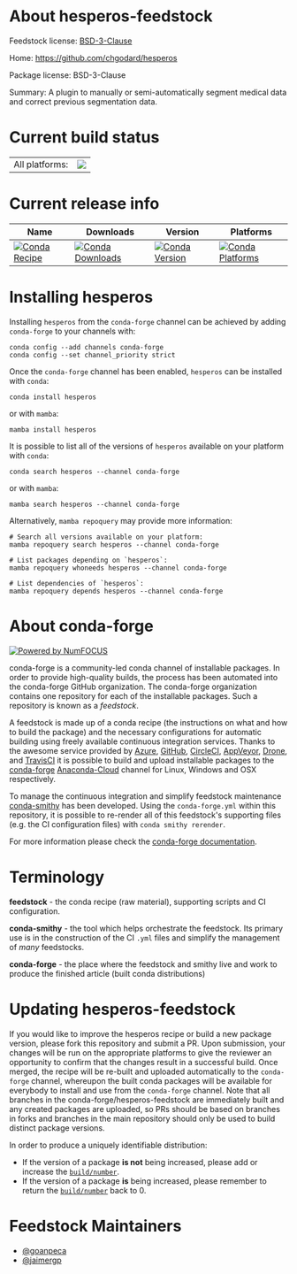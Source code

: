 About hesperos-feedstock
========================

Feedstock license: [BSD-3-Clause](https://github.com/conda-forge/hesperos-feedstock/blob/main/LICENSE.txt)

Home: https://github.com/chgodard/hesperos

Package license: BSD-3-Clause

Summary: A plugin to manually or semi-automatically segment medical data and correct previous segmentation data.

Current build status
====================


<table><tr><td>All platforms:</td>
    <td>
      <a href="https://dev.azure.com/conda-forge/feedstock-builds/_build/latest?definitionId=16633&branchName=main">
        <img src="https://dev.azure.com/conda-forge/feedstock-builds/_apis/build/status/hesperos-feedstock?branchName=main">
      </a>
    </td>
  </tr>
</table>

Current release info
====================

| Name | Downloads | Version | Platforms |
| --- | --- | --- | --- |
| [![Conda Recipe](https://img.shields.io/badge/recipe-hesperos-green.svg)](https://anaconda.org/conda-forge/hesperos) | [![Conda Downloads](https://img.shields.io/conda/dn/conda-forge/hesperos.svg)](https://anaconda.org/conda-forge/hesperos) | [![Conda Version](https://img.shields.io/conda/vn/conda-forge/hesperos.svg)](https://anaconda.org/conda-forge/hesperos) | [![Conda Platforms](https://img.shields.io/conda/pn/conda-forge/hesperos.svg)](https://anaconda.org/conda-forge/hesperos) |

Installing hesperos
===================

Installing `hesperos` from the `conda-forge` channel can be achieved by adding `conda-forge` to your channels with:

```
conda config --add channels conda-forge
conda config --set channel_priority strict
```

Once the `conda-forge` channel has been enabled, `hesperos` can be installed with `conda`:

```
conda install hesperos
```

or with `mamba`:

```
mamba install hesperos
```

It is possible to list all of the versions of `hesperos` available on your platform with `conda`:

```
conda search hesperos --channel conda-forge
```

or with `mamba`:

```
mamba search hesperos --channel conda-forge
```

Alternatively, `mamba repoquery` may provide more information:

```
# Search all versions available on your platform:
mamba repoquery search hesperos --channel conda-forge

# List packages depending on `hesperos`:
mamba repoquery whoneeds hesperos --channel conda-forge

# List dependencies of `hesperos`:
mamba repoquery depends hesperos --channel conda-forge
```


About conda-forge
=================

[![Powered by
NumFOCUS](https://img.shields.io/badge/powered%20by-NumFOCUS-orange.svg?style=flat&colorA=E1523D&colorB=007D8A)](https://numfocus.org)

conda-forge is a community-led conda channel of installable packages.
In order to provide high-quality builds, the process has been automated into the
conda-forge GitHub organization. The conda-forge organization contains one repository
for each of the installable packages. Such a repository is known as a *feedstock*.

A feedstock is made up of a conda recipe (the instructions on what and how to build
the package) and the necessary configurations for automatic building using freely
available continuous integration services. Thanks to the awesome service provided by
[Azure](https://azure.microsoft.com/en-us/services/devops/), [GitHub](https://github.com/),
[CircleCI](https://circleci.com/), [AppVeyor](https://www.appveyor.com/),
[Drone](https://cloud.drone.io/welcome), and [TravisCI](https://travis-ci.com/)
it is possible to build and upload installable packages to the
[conda-forge](https://anaconda.org/conda-forge) [Anaconda-Cloud](https://anaconda.org/)
channel for Linux, Windows and OSX respectively.

To manage the continuous integration and simplify feedstock maintenance
[conda-smithy](https://github.com/conda-forge/conda-smithy) has been developed.
Using the ``conda-forge.yml`` within this repository, it is possible to re-render all of
this feedstock's supporting files (e.g. the CI configuration files) with ``conda smithy rerender``.

For more information please check the [conda-forge documentation](https://conda-forge.org/docs/).

Terminology
===========

**feedstock** - the conda recipe (raw material), supporting scripts and CI configuration.

**conda-smithy** - the tool which helps orchestrate the feedstock.
                   Its primary use is in the construction of the CI ``.yml`` files
                   and simplify the management of *many* feedstocks.

**conda-forge** - the place where the feedstock and smithy live and work to
                  produce the finished article (built conda distributions)


Updating hesperos-feedstock
===========================

If you would like to improve the hesperos recipe or build a new
package version, please fork this repository and submit a PR. Upon submission,
your changes will be run on the appropriate platforms to give the reviewer an
opportunity to confirm that the changes result in a successful build. Once
merged, the recipe will be re-built and uploaded automatically to the
`conda-forge` channel, whereupon the built conda packages will be available for
everybody to install and use from the `conda-forge` channel.
Note that all branches in the conda-forge/hesperos-feedstock are
immediately built and any created packages are uploaded, so PRs should be based
on branches in forks and branches in the main repository should only be used to
build distinct package versions.

In order to produce a uniquely identifiable distribution:
 * If the version of a package **is not** being increased, please add or increase
   the [``build/number``](https://docs.conda.io/projects/conda-build/en/latest/resources/define-metadata.html#build-number-and-string).
 * If the version of a package **is** being increased, please remember to return
   the [``build/number``](https://docs.conda.io/projects/conda-build/en/latest/resources/define-metadata.html#build-number-and-string)
   back to 0.

Feedstock Maintainers
=====================

* [@goanpeca](https://github.com/goanpeca/)
* [@jaimergp](https://github.com/jaimergp/)

